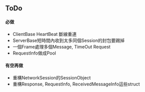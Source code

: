﻿## ToDo

#### 必做
- ClientBase HeartBeat 斷線重連
- ServerBase短時間內收到太多同個Session的封包要踢掉
- 一個Frame處理多個Message, TimeOut Request
- RequestInfo做成Pool


#### 有空再做
- 重構NetworkSession的SessionObject
- 重構Response, RequestInfo, ReceivedMessageInfo這些struct